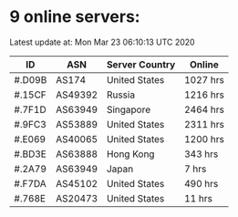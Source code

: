 # 9 online servers:

Latest update at: Mon Mar 23 06:10:13 UTC 2020

| ID | ASN | Server Country | Online |
| -- | --- | -------------- | ------ |
| #.D09B | AS174 | United States | 1027 hrs |
| #.15CF | AS49392 | Russia | 1216 hrs |
| #.7F1D | AS63949 | Singapore | 2464 hrs |
| #.9FC3 | AS53889 | United States | 2311 hrs |
| #.E069 | AS40065 | United States | 1200 hrs |
| #.BD3E | AS63888 | Hong Kong | 343 hrs |
| #.2A79 | AS63949 | Japan | 7 hrs |
| #.F7DA | AS45102 | United States | 490 hrs |
| #.768E | AS20473 | United States | 11 hrs |

